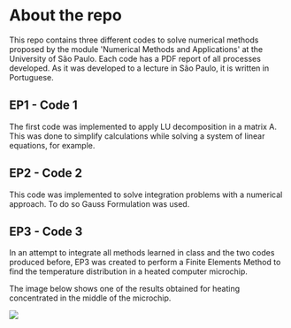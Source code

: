 # About the repo 

This repo contains three different codes to solve numerical methods proposed by the module 'Numerical Methods and Applications' at the University of São Paulo. Each code has a PDF report of all processes developed. As it was developed to a lecture in São Paulo, it is written in Portuguese. 

## EP1 - Code 1

The first code was implemented to apply LU decomposition in a matrix A. This was done to simplify calculations while solving a system of linear equations, for example. 

## EP2 - Code 2

This code was implemented to solve integration problems with a numerical approach. To do so Gauss Formulation was used.

## EP3 - Code 3

In an attempt to integrate all methods learned in class and the two codes produced before, EP3 was created to perform a Finite Elements Method to find the temperature distribution in a heated computer microchip. 

The image below shows one of the results obtained for heating concentrated in the middle of the microchip.

![](file:///C:/Users/vitto/Desktop/USP/5º%20Semestre/Numérico/EP3_MAP3121/imagens/Temp_k_variavel.png)
